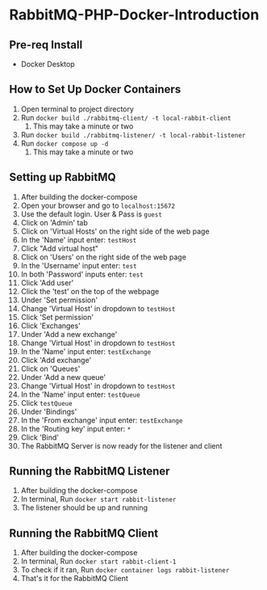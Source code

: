 # RabbitMQ-PHP-Docker-Introduction

## Pre-req Install
- Docker Desktop

## How to Set Up Docker Containers
1. Open terminal to project directory
2. Run ```docker build ./rabbitmq-client/ -t local-rabbit-client```
   1. This may take a minute or two
3. Run ```docker build ./rabbitmq-listener/ -t local-rabbit-listener```
4. Run ```docker compose up -d```
   1. This may take a minute or two

## Setting up RabbitMQ
1. After building the docker-compose
2. Open your browser and go to `localhost:15672`
3. Use the default login. User & Pass is `guest`
4. Click on 'Admin' tab
5. Click on 'Virtual Hosts' on the right side of the web page
6. In the 'Name' input enter: `testHost`
7. Click "Add virtual host"
8. Click on 'Users' on the right side of the web page 
9. In the 'Username' input enter: `test`
10. In both 'Password' inputs enter: `test`
11. Click 'Add user'
12. Click the 'test' on the top of the webpage
13. Under 'Set permission'
14. Change 'Virtual Host' in dropdown to `testHost`
15. Click 'Set permission'
16. Click 'Exchanges'
17. Under 'Add a new exchange'
18. Change 'Virtual Host' in dropdown to `testHost`
19. In the 'Name' input enter: `testExchange`
20. Click 'Add exchange'
21. Click on 'Queues'
22. Under 'Add a new queue'
23. Change 'Virtual Host' in dropdown to `testHost`
24. In the 'Name' input enter: `testQueue`
25. Click `testQueue`
26. Under 'Bindings'
27. In the 'From exchange' input enter: `testExchange`
28. In the 'Routing key' input enter: `*`
29. Click 'Bind'
30. The RabbitMQ Server is now ready for the listener and client

## Running the RabbitMQ Listener
1. After building the docker-compose
2. In terminal, Run `docker start rabbit-listener`
3. The listener should be up and running

## Running the RabbitMQ Client
1. After building the docker-compose
2. In terminal, Run `docker start rabbit-client-1`
3. To check if it ran, Run `docker container logs rabbit-listener`
4. That's it for the RabbitMQ Client